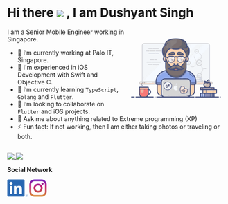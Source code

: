<h1> Hi there <img src="https://media.giphy.com/media/hvRJCLFzcasrR4ia7z/giphy.gif" width="10px"> ,  I am Dushyant Singh </h1>
<img align='right' src="https://github.com/dushyantSingh/dushyantSingh/blob/master/dushyant.gif" width="230">

I am a Senior Mobile Engineer working in Singapore.

- 🔭 I’m currently working at Palo IT, Singapore.
- 💪 I'm experienced in iOS Development with Swift and Objective C.
- 🌱 I’m currently learning `TypeScript`, `Golang` and `Flutter`.
- 👯 I’m looking to collaborate on `Flutter` and iOS projects.
- 💬 Ask me about anything related to Extreme programming (XP)
- ⚡ Fun fact: If not working, then I am either taking photos or traveling or both.

## 
<a href="https://github.com/anuraghazra/github-readme-stats">
  <img align="top" src="https://github-readme-stats.vercel.app/api/top-langs/?username=dushyantSingh" />
  <img align="top" src="https://github-readme-stats.vercel.app/api?username=dushyantSingh&show_icons=true&count_private=true" />
</a>

        
                  
**Social Network**

<em> [<img src="https://github.com/dushyantSingh/dushyantSingh/blob/master/linkedin.png" height="40em" align="center"/>](https://www.linkedin.com/in/dushyant-singh-61b40518/)      [<img src="https://raw.githubusercontent.com/dushyantSingh/dushyantSingh/master/instagram.svg" height="40em" align="center"/>](https://www.instagram.com/dushyantsingh1097/) </em>

